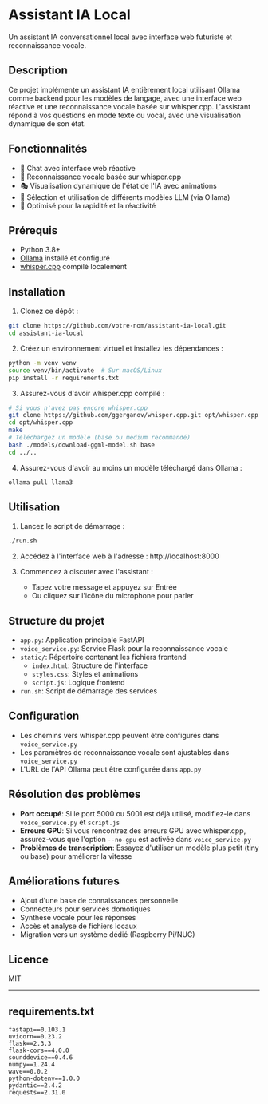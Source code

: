 # Assistant IA Local

Un assistant IA conversationnel local avec interface web futuriste et reconnaissance vocale.

## Description

Ce projet implémente un assistant IA entièrement local utilisant Ollama comme backend pour les modèles de langage, avec une interface web réactive et une reconnaissance vocale basée sur whisper.cpp. L'assistant répond à vos questions en mode texte ou vocal, avec une visualisation dynamique de son état.

## Fonctionnalités

- 💬 Chat avec interface web réactive
- 🎤 Reconnaissance vocale basée sur whisper.cpp
- 🎭 Visualisation dynamique de l'état de l'IA avec animations
- 🔄 Sélection et utilisation de différents modèles LLM (via Ollama)
- 🎯 Optimisé pour la rapidité et la réactivité

## Prérequis

- Python 3.8+
- [Ollama](https://github.com/ollama/ollama) installé et configuré
- [whisper.cpp](https://github.com/ggerganov/whisper.cpp) compilé localement

## Installation

1. Clonez ce dépôt :
```bash
git clone https://github.com/votre-nom/assistant-ia-local.git
cd assistant-ia-local
```

2. Créez un environnement virtuel et installez les dépendances :
```bash
python -m venv venv
source venv/bin/activate  # Sur macOS/Linux
pip install -r requirements.txt
```

3. Assurez-vous d'avoir whisper.cpp compilé :
```bash
# Si vous n'avez pas encore whisper.cpp
git clone https://github.com/ggerganov/whisper.cpp.git opt/whisper.cpp
cd opt/whisper.cpp
make
# Téléchargez un modèle (base ou medium recommandé)
bash ./models/download-ggml-model.sh base
cd ../..
```

4. Assurez-vous d'avoir au moins un modèle téléchargé dans Ollama :
```bash
ollama pull llama3
```

## Utilisation

1. Lancez le script de démarrage :
```bash
./run.sh
```

2. Accédez à l'interface web à l'adresse : http://localhost:8000

3. Commencez à discuter avec l'assistant :
   - Tapez votre message et appuyez sur Entrée
   - Ou cliquez sur l'icône du microphone pour parler

## Structure du projet

- `app.py`: Application principale FastAPI
- `voice_service.py`: Service Flask pour la reconnaissance vocale
- `static/`: Répertoire contenant les fichiers frontend
  - `index.html`: Structure de l'interface
  - `styles.css`: Styles et animations
  - `script.js`: Logique frontend
- `run.sh`: Script de démarrage des services

## Configuration

- Les chemins vers whisper.cpp peuvent être configurés dans `voice_service.py`
- Les paramètres de reconnaissance vocale sont ajustables dans `voice_service.py`
- L'URL de l'API Ollama peut être configurée dans `app.py`

## Résolution des problèmes

- **Port occupé**: Si le port 5000 ou 5001 est déjà utilisé, modifiez-le dans `voice_service.py` et `script.js`
- **Erreurs GPU**: Si vous rencontrez des erreurs GPU avec whisper.cpp, assurez-vous que l'option `--no-gpu` est activée dans `voice_service.py`
- **Problèmes de transcription**: Essayez d'utiliser un modèle plus petit (tiny ou base) pour améliorer la vitesse

## Améliorations futures

- Ajout d'une base de connaissances personnelle
- Connecteurs pour services domotiques
- Synthèse vocale pour les réponses
- Accès et analyse de fichiers locaux
- Migration vers un système dédié (Raspberry Pi/NUC)

## Licence

MIT

---

## requirements.txt

```
fastapi==0.103.1
uvicorn==0.23.2
flask==2.3.3
flask-cors==4.0.0
sounddevice==0.4.6
numpy==1.24.4
wave==0.0.2
python-dotenv==1.0.0
pydantic==2.4.2
requests==2.31.0
```
